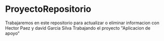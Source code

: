 # ProyectoRepositorio
Trabajaremos en este repositorio para actualizar o eliminar informacion
con Hector Paez y david Garcia Silva
Trabajando el proyecto "Aplicacion de apoyo"

